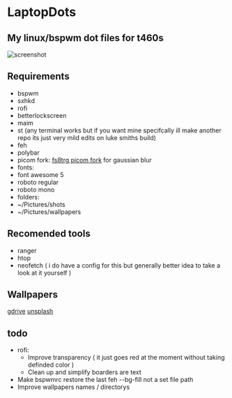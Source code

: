 # LaptopDots
## My linux/bspwm dot files for t460s

![screenshot](https://github.com/NotPocky/LaptopDots/blob/master/showcase/2020-06-12-103320_1920x1080_scrot.png)

## Requirements
 * bspwm
 * sxhkd
 * rofi
 * betterlockscreen
 * maim
 * st (any terminal works but if you want mine specifcally ill make another repo its just very mild edits on luke smiths build)
 * feh
 * polybar
 * picom fork: [fs8trg picom fork](https://www.reddit.com/r/unixporn/comments/fs8trg/oc_comptonpicom_fork_with_both_tryone144s_dual/) for gaussian blur
 * fonts:
  * font awesome 5 
  * roboto regular 
  * roboto mono
 * folders:
  * ~/Pictures/shots
  * ~/Pictures/wallpapers
 
## Recomended tools
 * ranger
 * htop
 * neofetch ( i do have a config for this but generally better idea to take a look at it yourself )

## Wallpapers 
[gdrive](https://drive.google.com/drive/folders/1LVlYHzyFQ1vHvHAKT4yWaV4HbF9XLFbX?usp=sharing)
[unsplash](https://unsplash.com/)

## todo
* rofi:
  * Improve transparency ( it just goes red at the moment without taking definded color ) 
  * Clean up and simplify boarders are text
* Make bspwmrc restore the last feh --bg-fill not a set file path
* Improve wallpapers names / directorys

